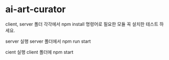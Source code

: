 # ai-art-curator

client, server 폴더 각각에서 npm install 명령어로 필요한 모듈 꼭 설치한 테스트 하세요.

server 실행
server 폴더에서 npm run start

cient 실행
client 폴더에 npm start
